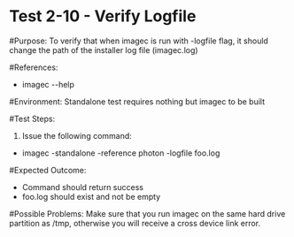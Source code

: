 Test 2-10 - Verify Logfile
=======

#Purpose:
To verify that when imagec is run with -logfile flag, it should change the path of the installer log file (imagec.log)

#References:
* imagec --help

#Environment:
Standalone test requires nothing but imagec to be built

#Test Steps:
1. Issue the following command:
* imagec -standalone -reference photon -logfile foo.log

#Expected Outcome:
* Command should return success
* foo.log should exist and not be empty

#Possible Problems:
Make sure that you run imagec on the same hard drive partition as /tmp, otherwise you will receive a cross device link error.